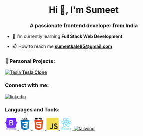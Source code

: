 <h1 align="center">Hi 👋, I'm Sumeet</h1>
<h3 align="center">A passionate frontend developer from India</h3>



- 🌱 I’m currently learning **Full Stack Web Development**

- 📫 How to reach me **sumeetkale85@gmail.com**

<h3 align="left">🚀 Personal Projects:</h3>
<p align="left">
  
  <a href="https://tesla-clone-sumeet.netlify.app" target="_blank">
    <img src="https://img.icons8.com/ios-filled/50/tesla-logo.png" alt="Tesla" width="24" height="24" />
    <strong>Tesla Clone</strong>
  </a>
</p>


<h3 align="left">Connect with me:</h3>
<p align="left">
<a href="https://www.linkedin.com/in/sumeetkale1" target="blank">
  <img align="center" src="https://raw.githubusercontent.com/rahuldkjain/github-profile-readme-generator/master/src/images/icons/Social/linked-in-alt.svg" alt="linkedin" height="30" width="40" />
</a>

<h3 align="left">Languages and Tools:</h3>
<p align="left"> <a href="https://getbootstrap.com" target="_blank" rel="noreferrer"> <img src="https://raw.githubusercontent.com/devicons/devicon/master/icons/bootstrap/bootstrap-plain-wordmark.svg" alt="bootstrap" width="40" height="40"/> </a> <a href="https://www.w3schools.com/css/" target="_blank" rel="noreferrer"> <img src="https://raw.githubusercontent.com/devicons/devicon/master/icons/css3/css3-original-wordmark.svg" alt="css3" width="40" height="40"/> </a> <a href="https://www.w3.org/html/" target="_blank" rel="noreferrer"> <img src="https://raw.githubusercontent.com/devicons/devicon/master/icons/html5/html5-original-wordmark.svg" alt="html5" width="40" height="40"/> </a> <a href="https://developer.mozilla.org/en-US/docs/Web/JavaScript" target="_blank" rel="noreferrer"> <img src="https://raw.githubusercontent.com/devicons/devicon/master/icons/javascript/javascript-original.svg" alt="javascript" width="40" height="40"/> </a> <a href="https://reactjs.org/" target="_blank" rel="noreferrer"> <img src="https://raw.githubusercontent.com/devicons/devicon/master/icons/react/react-original-wordmark.svg" alt="react" width="40" height="40"/> </a> <a href="https://tailwindcss.com/" target="_blank" rel="noreferrer"> <img src="https://www.vectorlogo.zone/logos/tailwindcss/tailwindcss-icon.svg" alt="tailwind" width="40" height="40"/> </a> </p>

